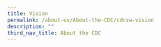 ```yaml
---
title: Vision
permalink: /about-us/About-the-CDC/cdcsw-vision
description: ""
third_nav_title: About the CDC
---
```

